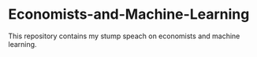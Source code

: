 # Economists-and-Machine-Learning

This repository contains my stump speach on economists and machine learning. 
